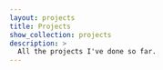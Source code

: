 ```yaml
---
layout: projects
title: Projects
show_collection: projects
description: >
  All the projects I've done so far.
---
```

